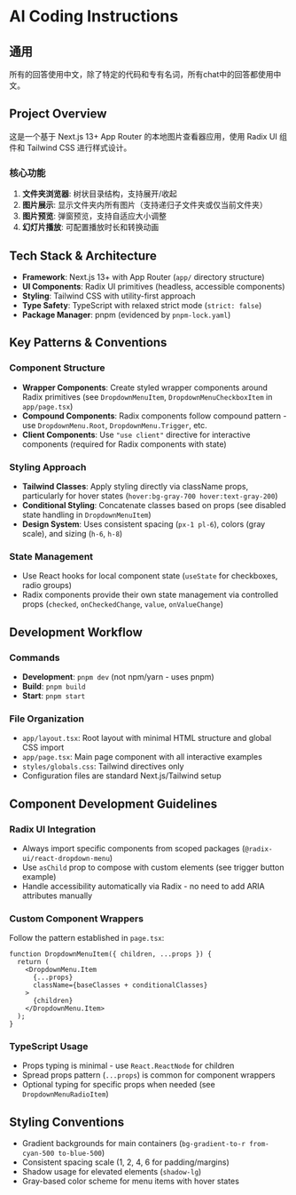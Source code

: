 # AI Coding Instructions

## 通用
所有的回答使用中文，除了特定的代码和专有名词，所有chat中的回答都使用中文。

## Project Overview
这是一个基于 Next.js 13+ App Router 的本地图片查看器应用，使用 Radix UI 组件和 Tailwind CSS 进行样式设计。

### 核心功能
1. **文件夹浏览器**: 树状目录结构，支持展开/收起
2. **图片展示**: 显示文件夹内所有图片（支持递归子文件夹或仅当前文件夹）
3. **图片预览**: 弹窗预览，支持自适应大小调整
4. **幻灯片播放**: 可配置播放时长和转换动画

## Tech Stack & Architecture
- **Framework**: Next.js 13+ with App Router (`app/` directory structure)
- **UI Components**: Radix UI primitives (headless, accessible components)
- **Styling**: Tailwind CSS with utility-first approach
- **Type Safety**: TypeScript with relaxed strict mode (`strict: false`)
- **Package Manager**: pnpm (evidenced by `pnpm-lock.yaml`)

## Key Patterns & Conventions

### Component Structure
- **Wrapper Components**: Create styled wrapper components around Radix primitives (see `DropdownMenuItem`, `DropdownMenuCheckboxItem` in `app/page.tsx`)
- **Compound Components**: Radix components follow compound pattern - use `DropdownMenu.Root`, `DropdownMenu.Trigger`, etc.
- **Client Components**: Use `"use client"` directive for interactive components (required for Radix components with state)

### Styling Approach
- **Tailwind Classes**: Apply styling directly via className props, particularly for hover states (`hover:bg-gray-700 hover:text-gray-200`)
- **Conditional Styling**: Concatenate classes based on props (see disabled state handling in `DropdownMenuItem`)
- **Design System**: Uses consistent spacing (`px-1 pl-6`), colors (gray scale), and sizing (`h-6`, `h-8`)

### State Management
- Use React hooks for local component state (`useState` for checkboxes, radio groups)
- Radix components provide their own state management via controlled props (`checked`, `onCheckedChange`, `value`, `onValueChange`)

## Development Workflow

### Commands
- **Development**: `pnpm dev` (not npm/yarn - uses pnpm)
- **Build**: `pnpm build`
- **Start**: `pnpm start`

### File Organization
- `app/layout.tsx`: Root layout with minimal HTML structure and global CSS import
- `app/page.tsx`: Main page component with all interactive examples
- `styles/globals.css`: Tailwind directives only
- Configuration files are standard Next.js/Tailwind setup

## Component Development Guidelines

### Radix UI Integration
- Always import specific components from scoped packages (`@radix-ui/react-dropdown-menu`)
- Use `asChild` prop to compose with custom elements (see trigger button example)
- Handle accessibility automatically via Radix - no need to add ARIA attributes manually

### Custom Component Wrappers
Follow the pattern established in `page.tsx`:
```tsx
function DropdownMenuItem({ children, ...props }) {
  return (
    <DropdownMenu.Item
      {...props}
      className={baseClasses + conditionalClasses}
    >
      {children}
    </DropdownMenu.Item>
  );
}
```

### TypeScript Usage
- Props typing is minimal - use `React.ReactNode` for children
- Spread props pattern (`...props`) is common for component wrappers
- Optional typing for specific props when needed (see `DropdownMenuRadioItem`)

## Styling Conventions
- Gradient backgrounds for main containers (`bg-gradient-to-r from-cyan-500 to-blue-500`)
- Consistent spacing scale (1, 2, 4, 6 for padding/margins)
- Shadow usage for elevated elements (`shadow-lg`)
- Gray-based color scheme for menu items with hover states